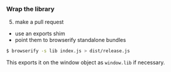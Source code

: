 
### Wrap the library

5) make a pull request

* use an exports shim
* point them to browserify standalone bundles

```bash
$ browserify -s lib index.js > dist/release.js
```

This exports it on the window object as `window.lib` if necessary.

